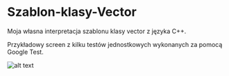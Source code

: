 # Szablon-klasy-Vector
Moja własna interpretacja szablonu klasy vector z języka C++.

Przykładowy screen z kilku testów jednostkowych wykonanych za pomocą Google Test.

![alt text](http://i.imgur.com/dOg3t6u.png)
